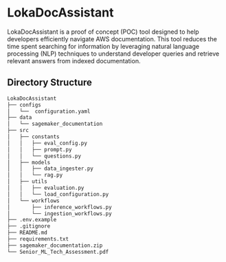 # LokaDocAssistant
LokaDocAssistant is a proof of concept (POC) tool designed to help developers efficiently navigate AWS documentation. This tool reduces the time spent searching for information by leveraging natural language processing (NLP) techniques to understand developer queries and retrieve relevant answers from indexed documentation.

## Directory Structure

```bash
LokaDocAssistant
├── configs
│   └──  configuration.yaml
├── data
│   └── sagemaker_documentation
├── src
│   ├── constants
│   │   ├── eval_config.py
│   │   ├── prompt.py
│   │   └── questions.py
│   ├── models
│   │   ├── data_ingester.py
│   │   └── rag.py
│   ├── utils
│   │   ├── evaluation.py
│   │   └── load_configuration.py
│   └── workflows
│       ├── inference_workflows.py
│       └── ingestion_workflows.py
├── .env.example
├── .gitignore
├── README.md
├── requirements.txt
├── sagemaker_documentation.zip
└── Senior_ML_Tech_Assessment.pdf
```


